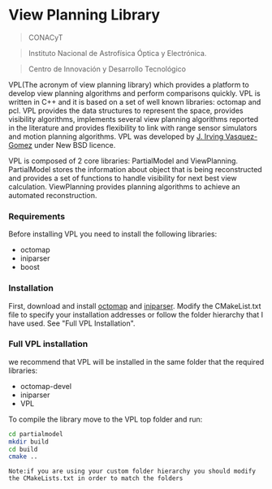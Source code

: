 # View Planning Library

> CONACyT

> Instituto Nacional de Astrofísica Óptica y Electrónica.

> Centro de Innovación y Desarrollo Tecnológico 

VPL(The acronym of view planning library) which provides a platform to develop view planning algorithms and perform comparisons quickly. VPL is written in C++ and it is based on a set of well known libraries: octomap and pcl. VPL provides the data structures to represent the space, provides visibility algorithms, implements several view planning algorithms reported in the literature and provides flexibility to link with range sensor simulators and motion planning algorithms. VPL was developed by [J. Irving Vasquez-Gomez] under New BSD licence.

VPL is composed of 2 core libraries: PartialModel and ViewPlanning. PartialModel stores the information about object that is being reconstructed and provides a set of functions to handle visibility for next best view calculation. 
ViewPlanning provides planning algorithms to achieve an automated reconstruction.


### Requirements

Before installing VPL you need to install the following libraries:
- octomap
- iniparser
- boost


### Installation

First, download and install [octomap] and [iniparser]. Modify the CMakeList.txt file to specify your installation addresses or follow the folder hierarchy that I have used. See "Full VPL Installation". 


### Full VPL installation

we recommend that VPL will be installed in the same folder that the required libraries:

- octomap-devel
- iniparser
- VPL

To compile the library move to the VPL top folder and run:

```sh
cd partialmodel
mkdir build
cd build    
cmake ..
```
`Note:if you are using your custom folder hierarchy you should modify the CMakeLists.txt in order to match the folders`



   [octomap]: <https://octomap.github.io/>
   [iniparser]: <https://github.com/ndevilla/iniparser>
   [J. Irving Vasquez-Gomez]: <https://jivasquez.wordpress.com>

